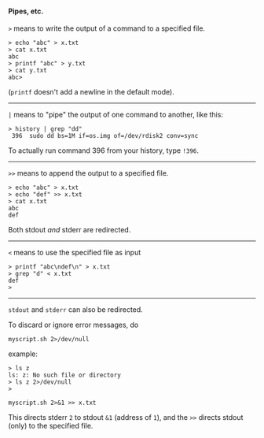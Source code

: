 #### Pipes, etc.

``>`` means to write the output of a command to a specified file.

```
> echo "abc" > x.txt
> cat x.txt
abc
> printf "abc" > y.txt
> cat y.txt
abc>
```

(``printf`` doesn't add a newline in the default mode).

<hr>

``|`` means to "pipe" the output of one command to another, like this:

```
> history | grep "dd"
 396  sudo dd bs=1M if=os.img of=/dev/rdisk2 conv=sync

```

To actually run command 396 from your history, type ``!396``.

<hr>

``>>`` means to append the output to a specified file.

```
> echo "abc" > x.txt
> echo "def" >> x.txt
> cat x.txt
abc
def
```

Both stdout *and* stderr are redirected.

<hr>

``<`` means to use the specified file as input

```
> printf "abc\ndef\n" > x.txt
> grep "d" < x.txt
def
>
```

<hr>

``stdout`` and ``stderr`` can also be redirected.

To discard or ignore error messages, do

```
myscript.sh 2>/dev/null
```

example:

```
> ls z
ls: z: No such file or directory
> ls z 2>/dev/null
>
```

```
myscript.sh 2>&1 >> x.txt
```

This directs stderr ``2`` to stdout ``&1`` (address of ``1``), and the ``>>`` directs stdout (only) to the specified file.  



